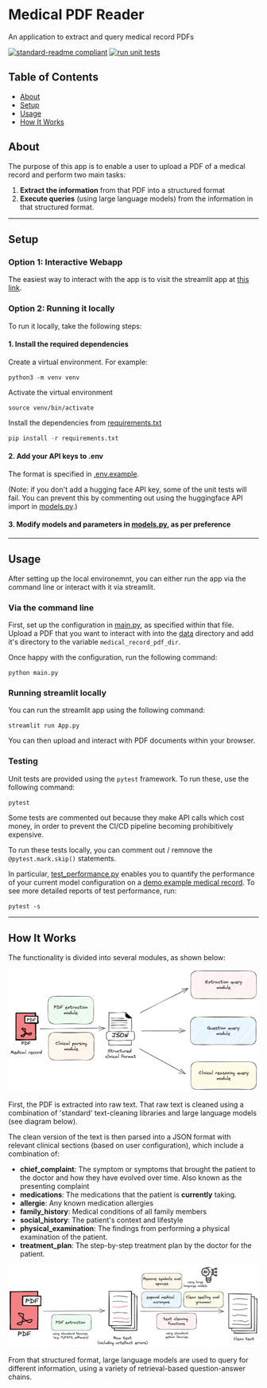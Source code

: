 # Medical PDF Reader
An application to extract and query medical record PDFs

[![standard-readme compliant](https://img.shields.io/badge/readme%20style-standard-brightgreen.svg?style=flat-square)](https://github.com/RichardLitt/standard-readme) [![run unit tests](https://github.com/chris-lovejoy/medical-pdf-reader/actions/workflows/run_pytests.yml/badge.svg)](https://github.com/chris-lovejoy/medical-pdf-reader/actions/workflows/run_pytests.yml)


## Table of Contents

- [About](#about)
- [Setup](#setup)
- [Usage](#usage)
- [How It Works](#how-it-works)


## About
The purpose of this app is to enable a user to upload a PDF of a medical record and perform two main tasks:
1. **Extract the information** from that PDF into a structured format
2. **Execute queries** (using large language models) from the information in that structured format.

---

## Setup

### Option 1: Interactive Webapp
The easiest way to interact with the app is to visit the streamlit app at [this link](https://medical-pdf-reader.streamlit.app/).


### Option 2: Running it locally
To run it locally, take the following steps:

#### 1. Install the required dependencies

Create a virtual environment. For example:
```
python3 -m venv venv
```

Activate the virtual environment
```
source venv/bin/activate
```

Install the dependencies from [requirements.txt](./requirements.txt)
```python
pip install -r requirements.txt
```


#### 2. Add your API keys to .env
The format is specified in [.env.example](.env.example).

(Note: if you don't add a hugging face API key, some of the unit tests will fail. You can prevent this by commenting out using the huggingface API import in [models.py](./src/models.py).)


#### 3. Modify models and parameters in [models.py](./src/models.py), as per preference

<!-- TODO: consider adding a new config.py file with other considerations -->

---

## Usage

After setting up the local environemnt, you can either run the app via the command line or interact with it via streamlit.


### Via the command line

First, set up the configuration in [main.py](./main.py), as specified within that file. Upload a PDF that you want to interact with into the [data](./data/) directory and add it's directory to the variable `medical_record_pdf_dir`.

Once happy with the configuration, run the following command:
```
python main.py
```

### Running streamlit locally

You can run the streamlit app using the following command:
```
streamlit run App.py
```

You can then upload and interact with PDF documents within your browser.


### Testing

Unit tests are provided using the `pytest` framework. To run these, use the following command:

```
pytest
```

Some tests are commented out because they make API calls which cost money, in order to prevent the CI/CD pipeline becoming prohibitively expensive.

To run these tests locally, you can comment out / remnove the `@pytest.mark.skip()` statements.

In particular, [test_performance.py](./tests/test_performance.py) enables you to quantify the performance of your current model configuration on a [demo example medical record](./data/medical-record.pdf). To see more detailed reports of test performance, run:
```
pytest -s
```

---

## How It Works

The functionality is divided into several modules, as shown below:

![](./diagrams/medical-pdf-extraction-schema.png)

First, the PDF is extracted into raw text. That raw text is cleaned using a combination of 'standard' text-cleaning libraries and large language models (see diagram below).

The clean version of the text is then parsed into a JSON format with relevant clinical sections (based on user configuration), which include a combination of:
- **chief_complaint**: The symptom or symptoms that brought the patient to the doctor and how they have evolved over time. Also known as the presenting complaint
- **medications**: The medications that the patient is **currently** taking.
- **allergie**: Any known medication allergies
- **family_history**: Medical conditions of all family members
- **social_history**: The patient's context and lifestyle
- **physical_examination**: The findings from performing a physical examination of the patient.
- **treatment_plan**: The step-by-step treatment plan by the doctor for the patient.

![](./diagrams/pdf-extraction.png)

From that structured format, large language models are used to query for different information, using a variety of retrieval-based question-answer chains.
